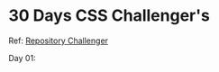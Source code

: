 # 30 Days CSS Challenger's

Ref: [Repository Challenger](https://rafaoliveir.github.io/Desafio30diasCSS/)

Day 01:
